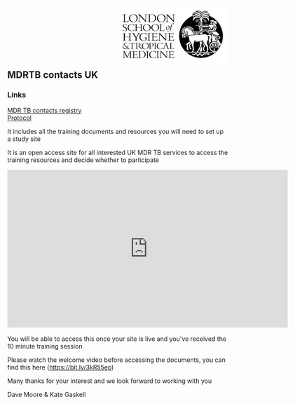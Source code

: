 <img align="right" src="img/lshtm_logo.jpeg">


<br/><br/>
<br/><br/>
<br/><br/>


## MDRTB contacts UK 

### Links
[MDR TB contacts registry](https://mdrtb-contacts.lshtm.ac.uk/)  
[Protocol](https://kmgas.github.io/MDRTB-contacts-UK/blob/main/protocol/MDRTBcontactsRegistry_Protocol%20-%20v6.pdf)




It includes all the training documents and resources you will need to set up a study site

It is an open access site for all interested UK MDR TB services to access the training resources and decide whether to participate

<iframe title="vimeo-player" src="https://player.vimeo.com/video/647248714?h=fb0c53afa1" width="640" height="360" frameborder="0" allowfullscreen></iframe>


You will be able to access this once your site is live and you've received the 10 minute training session

Please watch the welcome video before accessing the documents, you can find this here (https://bit.ly/3kR55ep)

Many thanks for your interest and we look forward to working with you

Dave Moore & Kate Gaskell
